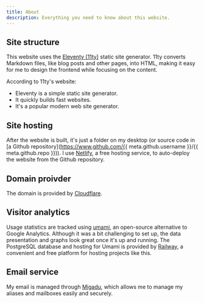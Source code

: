 ```yaml
---
title: About
description: Everything you need to know about this website.
---
```


## Site structure
This website uses the [Eleventy (11ty)](https://www.11ty.dev/) static site generator. 11ty converts Markdown files, like blog posts and other pages, into HTML, making it easy for me to design the frontend while focusing on the content.

According to 11ty's website:
- Eleventy is a simple static site generator.
- It quickly builds fast websites.
- It's a popular modern web site generator.

## Site hosting
After the website is built, it's just a folder on my desktop (or source code in [a Github repository](https://www.github.com/{{ meta.github.username }}/{{ meta.github.repo }})). I use [Netlify](https://www.netlify.com/), a free hosting service, to auto-deploy the website from the Github repository.

## Domain proivder
The domain is provided by [Cloudflare](https://www.cloudflare.com/).

## Visitor analytics
Usage statistics are tracked using [umami](https://umami.is/), an open-source alternative to Google Analytics. Although it was a bit challenging to set up, the data presentation and graphs look great once it's up and running. The PostgreSQL database and hosting for Umami is provided by [Railway](https://railway.app/), a convenient and free platform for hosting projects like this.

## Email service
My email is managed through [Migadu](https://www.migadu.com/), which allows me to manage my aliases and mailboxes easily and securely.